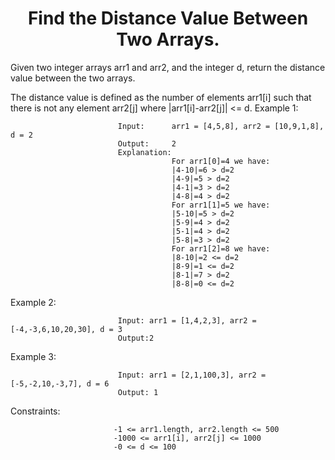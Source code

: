 <h1 align="center">Find the Distance Value Between Two Arrays.</h1>


Given two integer arrays arr1 and arr2, and the integer d, return the distance value between the two arrays.

The distance value is defined as the number of elements arr1[i] such that there is not any element arr2[j] where |arr1[i]-arr2[j]| <= d.
Example 1:

                            Input:      arr1 = [4,5,8], arr2 = [10,9,1,8], d = 2
                            Output:     2
                            Explanation: 
                                        For arr1[0]=4 we have: 
                                        |4-10|=6 > d=2 
                                        |4-9|=5 > d=2 
                                        |4-1|=3 > d=2 
                                        |4-8|=4 > d=2 
                                        For arr1[1]=5 we have: 
                                        |5-10|=5 > d=2 
                                        |5-9|=4 > d=2 
                                        |5-1|=4 > d=2 
                                        |5-8|=3 > d=2
                                        For arr1[2]=8 we have:
                                        |8-10|=2 <= d=2
                                        |8-9|=1 <= d=2
                                        |8-1|=7 > d=2
                                        |8-8|=0 <= d=2
Example 2:

                            Input: arr1 = [1,4,2,3], arr2 = [-4,-3,6,10,20,30], d = 3
                            Output:2

Example 3:

                            Input: arr1 = [2,1,100,3], arr2 = [-5,-2,10,-3,7], d = 6
                            Output: 1
                           

Constraints:

                           -1 <= arr1.length, arr2.length <= 500
                           -1000 <= arr1[i], arr2[j] <= 1000
                           -0 <= d <= 100